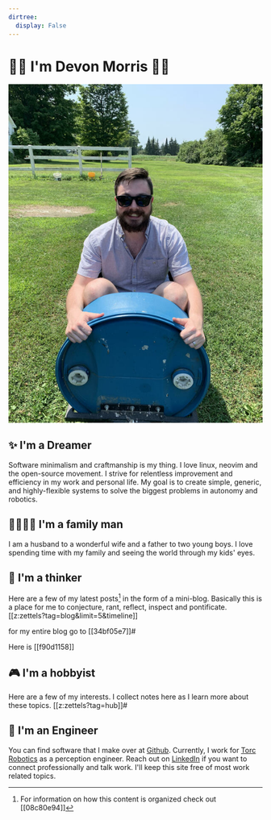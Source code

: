 ```yaml
---
dirtree:
  display: False
---
```

# 👋🏼 I'm Devon Morris  👋🏼

![Me](./static/me.jpeg)

## ✨ I'm a Dreamer
Software minimalism and craftmanship is my thing. I love linux, neovim and the
open-source movement. I strive for relentless improvement and efficiency in my
work and personal life. My goal is to create simple, generic, and
highly-flexible systems to solve the biggest problems in autonomy and robotics.

## 👨‍👩‍👦‍👦 I'm a family man

I am a husband to a wonderful wife and a father to two young boys. I love
spending time with my family and seeing the world through my kids' eyes.

## 🧠 I'm a thinker
Here are a few of my latest posts[^zet] in the form of a mini-blog. Basically this is
a place for me to conjecture, rant, reflect, inspect and pontificate.
[[z:zettels?tag=blog&limit=5&timeline]]

for my entire blog go to [[34bf05e7]]#

Here is [[f90d1158]]

## 🎮 I'm a hobbyist
Here are a few of my interests. I collect notes here as I learn more about these
topics.
[[z:zettels?tag=hub]]#

## 🦾 I'm an Engineer
You can find software that I make over at
[Github](https://github.com/DevonMorris).  Currently, I work for [Torc
Robotics](https://torc.ai/) as a perception engineer. Reach out on
[LinkedIn](https://www.linkedin.com/in/devonmorris1992/) if you want to connect
professionally and talk work. I'll keep this site free of most work related
topics.

[^zet]: For information on how this content is organized check out [[08c80e94]]
